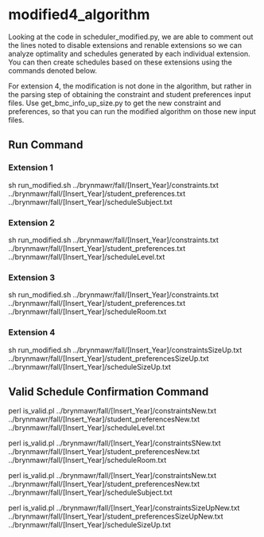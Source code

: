 # modified4_algorithm

Looking at the code in scheduler_modified.py, we are able to comment out the lines noted to disable extensions and renable extensions so we can analyze optimality and schedules generated by each individual extension. You can then create schedules based on these extensions using the commands denoted below.

For extension 4, the modification is not done in the algorithm, but rather in the parsing step of obtaining the constraint and student preferences input files. Use get_bmc_info_up_size.py to get the new constraint and preferences, so that you can run the modified algorithm on those new input files.


## Run Command

### Extension 1

sh run_modified.sh ../brynmawr/fall/[Insert_Year]/constraints.txt  ../brynmawr/fall/[Insert_Year]/student_preferences.txt  ../brynmawr/fall/[Insert_Year]/scheduleSubject.txt

### Extension 2

sh run_modified.sh  ../brynmawr/fall/[Insert_Year]/constraints.txt  ../brynmawr/fall/[Insert_Year]/student_preferences.txt  ../brynmawr/fall/[Insert_Year]/scheduleLevel.txt

### Extension 3

sh run_modified.sh  ../brynmawr/fall/[Insert_Year]/constraints.txt  ../brynmawr/fall/[Insert_Year]/student_preferences.txt  ../brynmawr/fall/[Insert_Year]/scheduleRoom.txt

### Extension 4

sh run_modified.sh  ../brynmawr/fall/[Insert_Year]/constraintsSizeUp.txt  ../brynmawr/fall/[Insert_Year]/student_preferencesSizeUp.txt  ../brynmawr/fall/[Insert_Year]/scheduleSizeUp.txt

## Valid Schedule Confirmation Command
perl is_valid.pl  ../brynmawr/fall/[Insert_Year]/constraintsNew.txt ../brynmawr/fall/[Insert_Year]/student_preferencesNew.txt ../brynmawr/fall/[Insert_Year]/scheduleLevel.txt

perl is_valid.pl ../brynmawr/fall/[Insert_Year]/constraintsSNew.txt ../brynmawr/fall/[Insert_Year]/student_preferencesNew.txt ../brynmawr/fall/[Insert_Year]/scheduleRoom.txt

perl is_valid.pl ../brynmawr/fall/[Insert_Year]/constraintsNew.txt ../brynmawr/fall/[Insert_Year]/student_preferencesNew.txt ../brynmawr/fall/[Insert_Year]/scheduleSubject.txt

perl is_valid.pl ../brynmawr/fall/[Insert_Year]/constraintsSizeUpNew.txt ../brynmawr/fall/[Insert_Year]/student_preferencesSizeUpNew.txt ../brynmawr/fall/[Insert_Year]/scheduleSizeUp.txt




